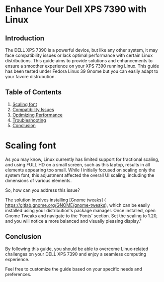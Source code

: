 # Enhance Your Dell XPS 7390 with Linux

## Introduction

The DELL XPS 7390 is a powerful device, but like any other system, it may face compatibility issues or lack optimal performance with certain Linux distributions. This guide aims to provide solutions and enhancements to ensure a smoother experience on your XPS 7390 running Linux.
This guide has been tested under Fedora Linux 39 Gnome but you can easily adapt to your favore distrubution.


## Table of Contents

1. [Scaling font](#scaling-font)
2. [Compatibility Issues](#compatibility-issues)
3. [Optimizing Performance](#optimizing-performance)
4. [Troubleshooting](#troubleshooting)
5. [Conclusion](#conclusion)

# Scaling font 

As you may know, Linux currently has limited support for fractional scaling, and using FULL HD on a small screen, such as this laptop, results in all elements appearing too small. While I initially focused on scaling only the system font, this adjustment affected the overall UI scaling, including the dimensions of various elements.

So, how can you address this issue?

The solution involves installing [Gnome tweaks] ( https://gitlab.gnome.org/GNOME/gnome-tweaks), which can be easily installed using your distribution's package manager. Once installed, open Gnome Tweaks and navigate to the 'Fonts' section. Set the scaling to 1.20, and you will notice a more balanced and visually pleasing display."



## Conclusion

By following this guide, you should be able to overcome Linux-related challenges on your DELL XPS 7390 and enjoy a seamless computing experience.

Feel free to customize the guide based on your specific needs and preferences.
